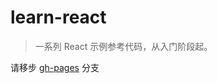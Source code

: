 # learn-react

> 一系列 React 示例参考代码，从入门阶段起。
 
请移步 [gh-pages](https://github.com/nimojs/learn-react/tree/gh-pages) 分支
